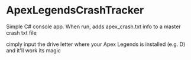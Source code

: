 # ApexLegendsCrashTracker
Simple C# console app. When run, adds apex_crash.txt info to a master crash txt file

cimply input the drive letter where your Apex Legends is installed (e.g. D) and it'll work its magic
